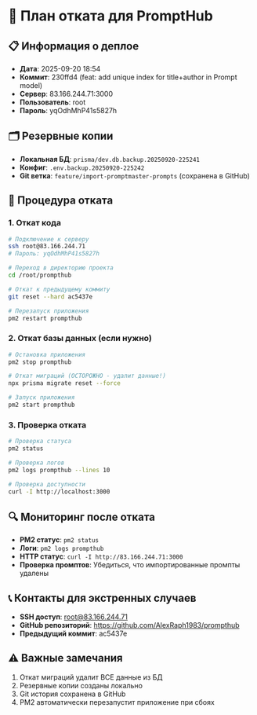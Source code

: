 # 🔄 План отката для PromptHub

## 📋 Информация о деплое
- **Дата**: 2025-09-20 18:54
- **Коммит**: 230ffd4 (feat: add unique index for title+author in Prompt model)
- **Сервер**: 83.166.244.71:3000
- **Пользователь**: root
- **Пароль**: yqOdhMhP41s5827h

## 🗂️ Резервные копии
- **Локальная БД**: `prisma/dev.db.backup.20250920-225241`
- **Конфиг**: `.env.backup.20250920-225242`
- **Git ветка**: `feature/import-promptmaster-prompts` (сохранена в GitHub)

## 🚨 Процедура отката

### 1. Откат кода
```bash
# Подключение к серверу
ssh root@83.166.244.71
# Пароль: yqOdhMhP41s5827h

# Переход в директорию проекта
cd /root/prompthub

# Откат к предыдущему коммиту
git reset --hard ac5437e

# Перезапуск приложения
pm2 restart prompthub
```

### 2. Откат базы данных (если нужно)
```bash
# Остановка приложения
pm2 stop prompthub

# Откат миграций (ОСТОРОЖНО - удалит данные!)
npx prisma migrate reset --force

# Запуск приложения
pm2 start prompthub
```

### 3. Проверка отката
```bash
# Проверка статуса
pm2 status

# Проверка логов
pm2 logs prompthub --lines 10

# Проверка доступности
curl -I http://localhost:3000
```

## 🔍 Мониторинг после отката
- **PM2 статус**: `pm2 status`
- **Логи**: `pm2 logs prompthub`
- **HTTP статус**: `curl -I http://83.166.244.71:3000`
- **Проверка промптов**: Убедиться, что импортированные промпты удалены

## 📞 Контакты для экстренных случаев
- **SSH доступ**: root@83.166.244.71
- **GitHub репозиторий**: https://github.com/AlexRaph1983/prompthub
- **Предыдущий коммит**: ac5437e

## ⚠️ Важные замечания
1. Откат миграций удалит ВСЕ данные из БД
2. Резервные копии созданы локально
3. Git история сохранена в GitHub
4. PM2 автоматически перезапустит приложение при сбоях
